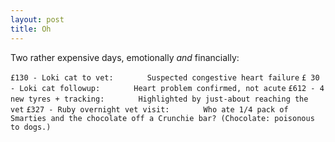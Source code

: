 ```yaml
---
layout: post
title: Oh
---
```


Two rather expensive days, emotionally *and* financially:

`£130 - Loki cat to vet:`
`       Suspected congestive heart failure`
`£ 30 - Loki cat followup:`
`       Heart problem confirmed, not acute`
`£612 - 4 new tyres + tracking:`
`       Highlighted by just-about reaching the vet`
`£327 - Ruby overnight vet visit:`
`       Who ate 1/4 pack of Smarties and the chocolate off a Crunchie bar? (Chocolate: poisonous to dogs.)`

